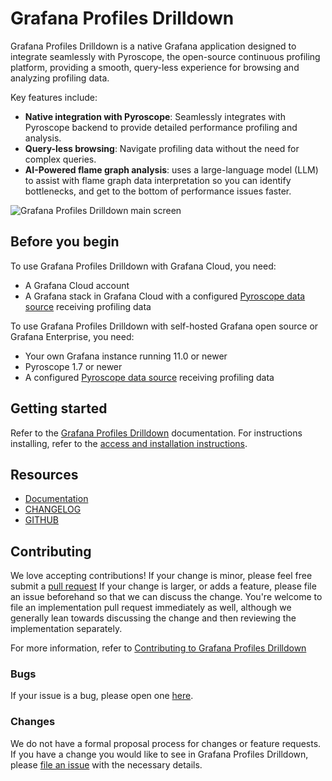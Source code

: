 <!-- This README file is the one that is displayed on grafana.com website and inside Grafana instances -->

# Grafana Profiles Drilldown

Grafana Profiles Drilldown is a native Grafana application designed to integrate seamlessly with Pyroscope, the open-source continuous profiling platform, providing a smooth, query-less experience for browsing and analyzing profiling data.

Key features include:

- **Native integration with Pyroscope**: Seamlessly integrates with Pyroscope backend to provide detailed performance profiling and analysis.
- **Query-less browsing**: Navigate profiling data without the need for complex queries.
- **AI-Powered flame graph analysis**: uses a large-language model (LLM) to assist with flame graph data interpretation so you can identify bottlenecks, and get to the bottom of performance issues faster.

![Grafana Profiles Drilldown main screen](https://grafana.com/media/docs/explore-profiles/explore-profiles-homescreen-latest.png)

## Before you begin

To use Grafana Profiles Drilldown with Grafana Cloud, you need:

- A Grafana Cloud account
- A Grafana stack in Grafana Cloud with a configured [Pyroscope data source](https://grafana.com/docs/grafana-cloud/connect-externally-hosted/data-sources/pyroscope/) receiving profiling data

To use Grafana Profiles Drilldown with self-hosted Grafana open source or Grafana Enterprise, you need:

- Your own Grafana instance running 11.0 or newer
- Pyroscope 1.7 or newer
- A configured [Pyroscope data source](https://grafana.com/docs/grafana/latest/datasources/pyroscope/) receiving profiling data

## Getting started

Refer to the [Grafana Profiles Drilldown](https://grafana.com/docs/grafana-cloud/visualizations/simplified-exploration/profiles/) documentation.
For instructions installing, refer to the [access and installation instructions](https://grafana.com/docs/grafana-cloud/visualizations/simplified-exploration/profiles/).

## Resources

- [Documentation](https://grafana.com/docs/grafana-cloud/visualizations/simplified-exploration/profiles/)
- [CHANGELOG](https://github.com/grafana/profiles-drilldown/releases)
- [GITHUB](https://github.com/grafana/profiles-drilldown/)

## Contributing

We love accepting contributions!
If your change is minor, please feel free submit
a [pull request](https://github.com/grafana/profiles-drilldown/pull/new)
If your change is larger, or adds a feature, please file an issue beforehand so
that we can discuss the change. You're welcome to file an implementation pull
request immediately as well, although we generally lean towards discussing the
change and then reviewing the implementation separately.

For more information, refer to [Contributing to Grafana Profiles Drilldown](https://github.com/grafana/profiles-drilldown/blob/main/docs/CONTRIBUTING.md)

### Bugs

If your issue is a bug, please open one [here](https://github.com/grafana/profiles-drilldown/issues/new).

### Changes

We do not have a formal proposal process for changes or feature requests. If you have a change you would like to see in
Grafana Profiles Drilldown, please [file an issue](https://github.com/grafana/profiles-drilldown/issues/new) with the necessary details.

